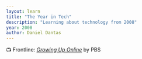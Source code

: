 ```yaml
---
layout: learn
title: "The Year in Tech"
description: "Learning about technology from 2008"
year: 2008
author: Daniel Dantas
---
```


📺 Frontline: _[Growing Up Online](https://www.pbs.org/wgbh/frontline/documentary/kidsonline/)_ by PBS <!-- 3/25/2017 -->
